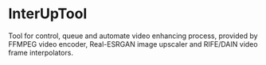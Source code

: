 # InterUpTool
Tool for control, queue and automate video enhancing process, provided by FFMPEG video encoder, Real-ESRGAN image upscaler and RIFE/DAIN video frame interpolators.
